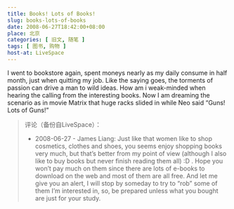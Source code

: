 ```yaml
---
title: Books! Lots of Books!
slug: books-lots-of-books
date: 2008-06-27T18:42:00+08:00
place: 北京
categories: [ 旧文, 随笔 ]
tags: [ 图书, 购物 ]
host-at: LiveSpace
---
```

I went to bookstore again, spent moneys nearly as my daily consume in half month, just when quitting my job. Like the saying goes, the torments of passion can drive a man to wild ideas. How am i weak-minded when hearing the calling from the interesting books. Now I am dreaming the scenario as in movie Matrix that huge racks slided in while Neo said “Guns! Lots of Guns!”

> 评论（备份自LiveSpace）：
>
> * 2008-06-27 - James Liang: Just like that women like to shop cosmetics, clothes and shoes, you seems enjoy shopping books very much, but that’s better from my point of view (although I also like to buy books but never finish reading them all) :D . Hope you won’t pay much on them since there are lots of e-books to download on the web and most of them are all free. And let me give you an alert, I will stop by someday to try to “rob” some of them I’m interested in, so, be prepared unless what you bought are just for your study.
